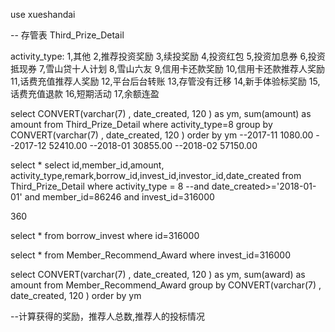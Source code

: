 use xueshandai

-- 存管表 Third_Prize_Detail

activity_type:
1,其他
2,推荐投资奖励
3,续投奖励
4,投资红包
5,投资加息券
6,投资抵现券
7,雪山贷十人计划
8,雪山六友
9,信用卡还款奖励
10,信用卡还款推荐人奖励
11,话费充值推荐人奖励
12,平台后台转账
13,存管没有迁移
14,新手体验标奖励
15,话费充值退款
16,短期活动
17,余额连盈

select CONVERT(varchar(7) , date_created, 120 ) as ym,
sum(amount) as amount 
from Third_Prize_Detail 
where activity_type=8
group by CONVERT(varchar(7) , date_created, 120 )
order by ym
--2017-11	1080.00
--2017-12	52410.00
--2018-01	30855.00
--2018-02	57150.00


select *
select  id,member_id,amount, activity_type,remark,borrow_id,invest_id,investor_id,date_created
from Third_Prize_Detail
where activity_type = 8
--and date_created>='2018-01-01'
and member_id=86246
and invest_id=316000

360

select * from borrow_invest where id=316000

select * from Member_Recommend_Award where invest_id=316000

select CONVERT(varchar(7) , date_created, 120 ) as ym,
sum(award) as amount 
from Member_Recommend_Award 
group by CONVERT(varchar(7) , date_created, 120 )
order by ym

--计算获得的奖励，推荐人总数,推荐人的投标情况

